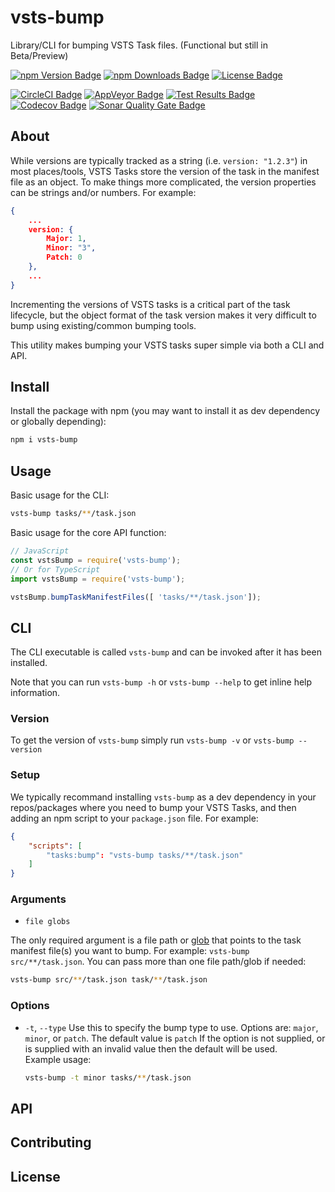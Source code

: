 # vsts-bump
Library/CLI for bumping VSTS Task files. (Functional but still in Beta/Preview)

[![npm Version Badge][npm-version-badge]][npm-package-url]
[![npm Downloads Badge][npm-downloads-badge]][npm-package-url]
[![License Badge][license-badge]][license-url]  

[![CircleCI Badge][circleci-badge]][circleci-url]
[![AppVeyor Badge][appveyor-badge]][appveyor-url]
[![Test Results Badge][tests-badge]][appveyor-url]
[![Codecov Badge][codecov-badge]][codecov-url]
[![Sonar Quality Gate Badge][sonar-quality-gate-badge]][sonar-url]

## About
While versions are typically tracked as a string (i.e. `version: "1.2.3"`) in most places/tools, VSTS Tasks store the version of the task in the manifest file as an object. To make things more complicated, the version properties can be strings and/or numbers. For example:  
```json
{ 
    ...
    version: {
        Major: 1,
        Minor: "3",
        Patch: 0 
    },
    ...
}
```
Incrementing the versions of VSTS tasks is a critical part of the task lifecycle, but the object format of the task version makes it very difficult to bump using existing/common bumping tools.  

This utility makes bumping your VSTS tasks super simple via both a CLI and API.

## Install
Install the package with npm (you may want to install it as dev dependency or globally depending):  
```sh
npm i vsts-bump
```

## Usage
Basic usage for the CLI:  
```sh
vsts-bump tasks/**/task.json
```

Basic usage for the core API function:
```js
// JavaScript
const vstsBump = require('vsts-bump');
// Or for TypeScript
import vstsBump = require('vsts-bump');

vstsBump.bumpTaskManifestFiles([ 'tasks/**/task.json']);
```

## CLI
The CLI executable is called `vsts-bump` and can be invoked after it has been installed. 

Note that you can run `vsts-bump -h` or `vsts-bump --help` to get inline help information.

### Version
To get the version of `vsts-bump` simply run `vsts-bump -v` or `vsts-bump --version`

### Setup
We typically recommand installing `vsts-bump` as a dev dependency in your repos/packages where you need to bump your VSTS Tasks, and then adding an npm script to your `package.json` file. For example:

```json
{
    "scripts": [
        "tasks:bump": "vsts-bump tasks/**/task.json"
    ]
}
```
### Arguments
- `file globs`

The only required argument is a file path or [glob][glob-primer-url] that points to the task manifest file(s) you want to bump. For example: `vsts-bump src/**/task.json`. You can pass more than one file path/glob if needed:

```sh
vsts-bump src/**/task.json task/**/task.json
```

### Options
* `-t`, `--type`
    Use this to specify the bump type to use. Options are: `major`,  `minor`, or `patch`. The default value is `patch` If the option is not supplied, or is supplied with an invalid value then the default will be used.  
    Example usage:
    ```sh
    vsts-bump -t minor tasks/**/task.json
    ```

## API

## Contributing

## License

[npm-version-badge]: https://img.shields.io/npm/v/vsts-bump.svg
[npm-downloads-badge]: https://img.shields.io/npm/dt/vsts-bump.svg
[npm-package-url]: https://www.npmjs.com/package/vsts-bump
[license-url]: ./LICENSE
[license-badge]: https://img.shields.io/github/license/swellaby/vsts-bump.svg
[tests-badge]: https://img.shields.io/appveyor/tests/swellaby/vsts-bump.svg?label=unit%20tests
[appveyor-url]: https://ci.appveyor.com/project/swellaby/vsts-bump
[appveyor-badge]: https://img.shields.io/appveyor/ci/swellaby/vsts-bump.svg?label=windows%20build
[circleci-url]: https://circleci.com/gh/swellaby/vsts-bump
[circleci-badge]: https://img.shields.io/circleci/project/github/swellaby/vsts-bump.svg?label=linux%20build
[codecov-badge]: https://img.shields.io/codecov/c/github/swellaby/vsts-bump.svg
[codecov-url]: https://codecov.io/gh/swellaby/vsts-bump
[sonar-quality-gate-badge]: https://sonarcloud.io/api/project_badges/measure?project=swellaby%3Avsts-bump&metric=alert_status
[sonar-url]: https://sonarcloud.io/dashboard?id=swellaby%3Avsts-bump
[gulp-vsts-bump-url]: https://www.npmjs.com/package/gulp-vsts-bump
[glob-primer-url]: https://github.com/isaacs/node-glob#glob-primer
